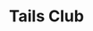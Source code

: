 ---
title: Tails Club
link: tailsclub
short_description: A social media website for creative furry and animal enthusiasts
description: Tails Club is a social media web application made specifically for creative furry enthusiasts and anyone who may be interested in the furry community or related content. It has many similar features to other social media applications, such as profiles, group messaging, notifications, an advanced search feature, post voting, commenting, tagging, mentioning, an online indicator, privacy settings, and much more. It has an emphasis on minimalism, clean design, and modern technologies. It is completely accessible without Javascript enabled, but having it enabled allows for many cool features. It is also set up for language localization, where translations can be crowd-sourced.<br><br>Tails Club is built using Node.js in the back end and plain HTML, CSS, and some JavaScript in the front end. It uses <a href="https://socket.io" target="_blank">Socket.io</a> technology to enable real-time content updates in various different areas and XMLHttpRequests to fetch additional content without reloading the page, creating an infinite scrolling effect on post and group pages. <a href="https://mongoosejs.com" target="_blank">Mongoose</a> is used for advanced interaction with the database, allowing for features such as filtering posts by popularity, date, rating, and media, fetching tags that are trending in the past 12 hours, and more.<br><br>There are a multitude of additional features not mentioned. To try them out, <a href="http://tails.club/register" target="_blank">try making an account for yourself</a> and explore around!
dates: {
    updated: Nov 2020,
    released: Jan 2019
}
technologies: [Node.js, Express, Handlebars, Socket.io, JavaScript, CSS, Mongoose, MongoDB]
links: [
    {
        title: Website,
        link: http://tails.club
    }, {
        title: Trello Board,
        link: https://trello.com/b/OLGbFtMj
    }, {
        title: Discord Server,
        link: https://discord.gg/6xvkTX5
    }
]
headerImage: tailsclub1.png
images: [tailsclub2.png, tailsclub3.png, tailsclub4.png]
color: ["rgb(99, 204, 193)", "rgb(49, 163, 152)"]
---